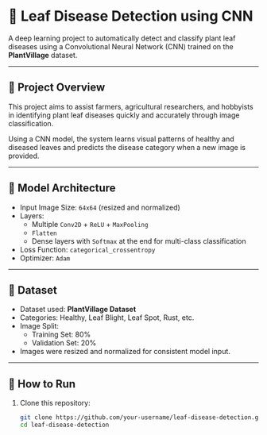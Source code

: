 # 🌿 Leaf Disease Detection using CNN

A deep learning project to automatically detect and classify plant leaf diseases using a Convolutional Neural Network (CNN) trained on the **PlantVillage** dataset.

---

## 📌 Project Overview

This project aims to assist farmers, agricultural researchers, and hobbyists in identifying plant leaf diseases quickly and accurately through image classification.

Using a CNN model, the system learns visual patterns of healthy and diseased leaves and predicts the disease category when a new image is provided.

---

## 🧠 Model Architecture

- Input Image Size: `64x64` (resized and normalized)
- Layers:
  - Multiple `Conv2D` + `ReLU` + `MaxPooling`
  - `Flatten`
  - Dense layers with `Softmax` at the end for multi-class classification
- Loss Function: `categorical_crossentropy`
- Optimizer: `Adam`

---

## 📁 Dataset

- Dataset used: **PlantVillage Dataset**
- Categories: Healthy, Leaf Blight, Leaf Spot, Rust, etc.
- Image Split:
  - Training Set: 80%
  - Validation Set: 20%
- Images were resized and normalized for consistent model input.

---

## 🚀 How to Run

1. Clone this repository:

   ```bash
   git clone https://github.com/your-username/leaf-disease-detection.git
   cd leaf-disease-detection
